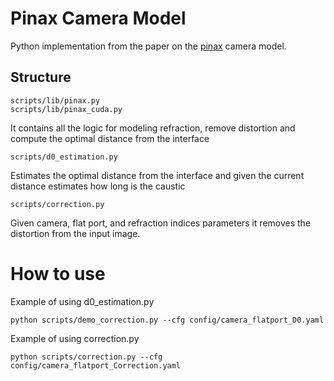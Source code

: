 # Pinax Camera Model

Python implementation from the paper on the [pinax](https://www.sciencedirect.com/science/article/pii/S0029801817300434) camera model.

## Structure
```
scripts/lib/pinax.py
scripts/lib/pinax_cuda.py 
```
It contains all the logic for modeling refraction, remove distortion and compute the optimal distance from the interface

```
scripts/d0_estimation.py 
```
Estimates the optimal distance from the interface and given the current distance estimates how long is the caustic

```
scripts/correction.py
```
Given camera, flat port, and refraction indices parameters it removes the distortion from the input image.

# How to use
Example of using d0_estimation.py

```
python scripts/demo_correction.py --cfg config/camera_flatport_D0.yaml
```

Example of using correction.py

```
python scripts/correction.py --cfg config/camera_flatport_Correction.yaml
```